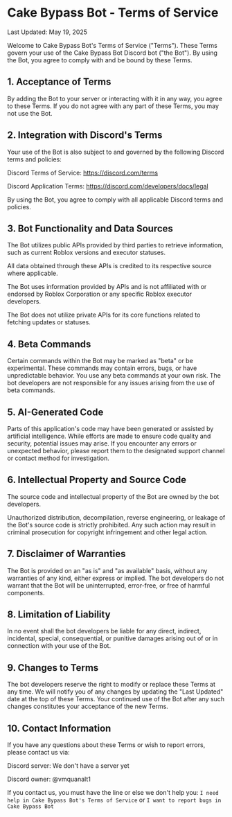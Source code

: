 # Cake Bypass Bot - Terms of Service

Last Updated: May 19, 2025

Welcome to Cake Bypass Bot's Terms of Service ("Terms"). These Terms govern your use of the Cake Bypass Bot Discord bot ("the Bot"). By using the Bot, you agree to comply with and be bound by these Terms.

## 1. Acceptance of Terms

By adding the Bot to your server or interacting with it in any way, you agree to these Terms. If you do not agree with any part of these Terms, you may not use the Bot.

## 2. Integration with Discord's Terms

Your use of the Bot is also subject to and governed by the following Discord terms and policies:

Discord Terms of Service: https://discord.com/terms

Discord Application Terms: https://discord.com/developers/docs/legal

By using the Bot, you agree to comply with all applicable Discord terms and policies.

## 3. Bot Functionality and Data Sources

The Bot utilizes public APIs provided by third parties to retrieve information, such as current Roblox versions and executor statuses.
    
All data obtained through these APIs is credited to its respective source where applicable.
    
The Bot uses information provided by APIs and is not affiliated with or endorsed by Roblox Corporation or any specific Roblox executor developers.
    
The Bot does not utilize private APIs for its core functions related to fetching updates or statuses.

## 4. Beta Commands

Certain commands within the Bot may be marked as "beta" or be experimental. These commands may contain errors, bugs, or have unpredictable behavior. You use any beta commands at your own risk. The bot developers are not responsible for any issues arising from the use of beta commands.

## 5. AI-Generated Code

Parts of this application's code may have been generated or assisted by artificial intelligence. While efforts are made to ensure code quality and security, potential issues may arise. If you encounter any errors or unexpected behavior, please report them to the designated support channel or contact method for investigation.

## 6. Intellectual Property and Source Code

The source code and intellectual property of the Bot are owned by the bot developers.

Unauthorized distribution, decompilation, reverse engineering, or leakage of the Bot's source code is strictly prohibited. Any such action may result in criminal prosecution for copyright infringement and other legal action.

## 7. Disclaimer of Warranties

The Bot is provided on an "as is" and "as available" basis, without any warranties of any kind, either express or implied. The bot developers do not warrant that the Bot will be uninterrupted, error-free, or free of harmful components.

## 8. Limitation of Liability

In no event shall the bot developers be liable for any direct, indirect, incidental, special, consequential, or punitive damages arising out of or in connection with your use of the Bot.

## 9. Changes to Terms

The bot developers reserve the right to modify or replace these Terms at any time. We will notify you of any changes by updating the "Last Updated" date at the top of these Terms. Your continued use of the Bot after any such changes constitutes your acceptance of the new Terms.

## 10. Contact Information

If you have any questions about these Terms or wish to report errors, please contact us via:

Discord server: We don't have a server yet

Discord owner: @vmquanalt1

If you contact us, you must have the line or else we don't help you: `I need help in Cake Bypass Bot's Terms of Service` or `I want to report bugs in Cake Bypass Bot`
